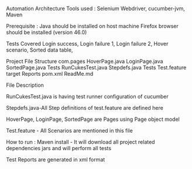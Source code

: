 Automation Architecture 
Tools used : Selenium Webdriver, cucumber-jvm, Maven

Prerequisite : 
Java should be installed on host machine 
Firefox browser should be installed (version 46.0)

Tests Covered
Login success,
Login failure 1,
Login failure 2,
Hover scenario,
Sorted data table,

Project File Structure 
com.pages
  HoverPage.java
  LoginPage.java
  SortedPage.java
Tests
  RunCukesTest.java
  Stepdefs.java
Tests
  Test.feature
target
  Reports 
pom.xml
ReadMe.md

File Description

RunCukesTest.java is having test runner configuration of cucumber

Stepdefs.java-All Step definitions of test.feature are defined here 

HoverPage, LoginPage, SortedPage are Pages using Page object model

Test.feature - All Scenarios are mentioned in this file 

How to run : 
Maven install - It will download all project related dependencies jars and will perform all tests
 
Test Reports are generated in xml format

